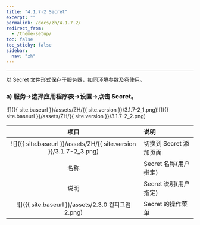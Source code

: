 ```yaml
---
title: "4.1.7-2 Secret"
excerpt: ""
permalink: /docs/zh/4.1.7.2/
redirect_from:
  - /theme-setup/
toc: false
toc_sticky: false
sidebar:
  nav: "zh"
---
```


---
以 Secret 文件形式保存于服务器，如同环境参数及卷使用。

### a\) 服务→选择应用程序表→设置→点击 Secret。
![]({{ site.baseurl }}/assets/ZH/{{ site.version }}/3.1.7-2_1.png)![]({{ site.baseurl }}/assets/ZH/{{ site.version }}/3.1.7-2_2.png)

| **项目** | **说明** |
| :---: | :--- |
| ![]({{ site.baseurl }}/assets/ZH/{{ site.version }}/3.1.7-2_3.png) | 切换到 Secret 添加页面 |
| 名称 | Secret 名称(用户指定) |
| 说明 | Secret 说明(用户指定) |
| ![]({{ site.baseurl }}/assets/2.3.0 컨피그맵2.png) | Secret 的操作菜单 |

